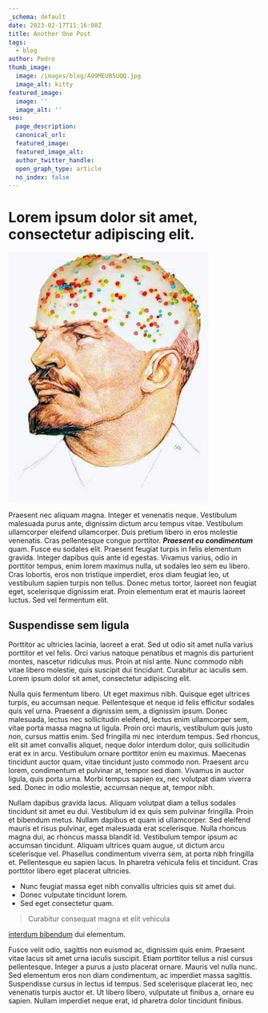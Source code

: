 ```yaml
---
_schema: default
date: 2023-02-17T11:16:00Z
title: Another One Post
tags:
  - blog
author: Pedro
thumb_image:
  image: /images/blog/AO9MEUB5UQQ.jpg
  image_alt: kitty
featured_image:
  image: ''
  image_alt: ''
seo:
  page_description:
  canonical_url:
  featured_image:
  featured_image_alt:
  author_twitter_handle:
  open_graph_type: article
  no_index: false
---
```

# Lorem ipsum dolor sit amet, consectetur adipiscing elit.

<img width="400" height="500" src="/images/blog/FB_IMG_1587635821725.jpg" />

Praesent nec aliquam magna. Integer et venenatis neque. Vestibulum malesuada purus ante, dignissim dictum arcu tempus vitae. Vestibulum ullamcorper eleifend ullamcorper. Duis pretium libero in eros molestie venenatis. Cras pellentesque congue porttitor. ***Praesent eu condimentum*** quam. Fusce eu sodales elit. Praesent feugiat turpis in felis elementum gravida. Integer dapibus quis ante id egestas. Vivamus varius, odio in porttitor tempus, enim lorem maximus nulla, ut sodales leo sem eu libero. Cras lobortis, eros non tristique imperdiet, eros diam feugiat leo, ut vestibulum sapien turpis non tellus. Donec metus tortor, laoreet non feugiat eget, scelerisque dignissim erat. Proin elementum erat et mauris laoreet luctus. Sed vel fermentum elit.

## Suspendisse sem ligula

Porttitor ac ultricies lacinia, laoreet a erat. Sed ut odio sit amet nulla varius porttitor et vel felis. Orci varius natoque penatibus et magnis dis parturient montes, nascetur ridiculus mus. Proin at nisl ante. Nunc commodo nibh vitae libero molestie, quis suscipit dui tincidunt. Curabitur ac iaculis sem. Lorem ipsum dolor sit amet, consectetur adipiscing elit.

Nulla quis fermentum libero. Ut eget maximus nibh. Quisque eget ultrices turpis, eu accumsan neque. Pellentesque et neque id felis efficitur sodales quis vel urna. Praesent a dignissim sem, a dignissim ipsum. Donec malesuada, lectus nec sollicitudin eleifend, lectus enim ullamcorper sem, vitae porta massa magna ut ligula. Proin orci mauris, vestibulum quis justo non, cursus mattis enim. Sed fringilla mi nec interdum tempus. Sed rhoncus, elit sit amet convallis aliquet, neque dolor interdum dolor, quis sollicitudin erat ex in arcu. Vestibulum ornare porttitor enim eu maximus. Maecenas tincidunt auctor quam, vitae tincidunt justo commodo non. Praesent arcu lorem, condimentum et pulvinar at, tempor sed diam. Vivamus in auctor ligula, quis porta urna. Morbi tempus sapien ex, nec volutpat diam viverra sed. Donec in odio molestie, accumsan neque at, tempor nibh.

Nullam dapibus gravida lacus. Aliquam volutpat diam a tellus sodales tincidunt sit amet eu dui. Vestibulum id ex quis sem pulvinar fringilla. Proin et bibendum metus. Nullam dapibus et quam id ullamcorper. Sed eleifend mauris et risus pulvinar, eget malesuada erat scelerisque. Nulla rhoncus magna dui, ac rhoncus massa blandit id. Vestibulum tempor ipsum ac accumsan tincidunt. Aliquam ultrices quam augue, ut dictum arcu scelerisque vel. Phasellus condimentum viverra sem, at porta nibh fringilla et. Pellentesque eu sapien lacus. In pharetra vehicula felis et tincidunt. Cras porttitor libero eget placerat ultricies.

* Nunc feugiat massa eget nibh convallis ultricies quis sit amet dui.
* Donec vulputate tincidunt lorem.
* Sed eget consectetur quam.

> Curabitur consequat magna et elit vehicula

[interdum bibendum](/pricing/) dui elementum.

Fusce velit odio, sagittis non euismod ac, dignissim quis enim. Praesent vitae lacus sit amet urna iaculis suscipit. Etiam porttitor tellus a nisl cursus pellentesque. Integer a purus a justo placerat ornare. Mauris vel nulla nunc. Sed elementum eros non diam condimentum, ac imperdiet massa sagittis. Suspendisse cursus in lectus id tempus. Sed scelerisque placerat leo, nec venenatis turpis auctor et. Ut libero libero, vulputate ut finibus a, ornare eu sapien. Nullam imperdiet neque erat, id pharetra dolor tincidunt finibus.